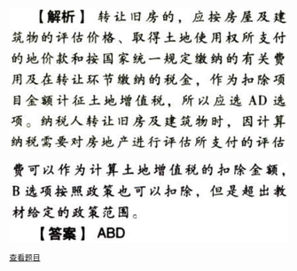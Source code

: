 ![](d8d4f34dd33fa4073d9f315957e2abe8.png)

![](28a33f48c273617802459ee9953733e6.png)

[查看题目](../土地增值税.本章真题.md#7-题目)

